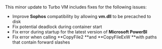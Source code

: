 This minor update to Turbo VM includes fixes for the following issues:

- Improve **Sophos** compatibility by allowing **vm.dll** to be precached to disk
- Fix potential deadlock during container start
- Fix error during startup for the latest version of **Microsoft PowerBI**
- Fix error when calling **CopyFile2 **and **CopyFileExW **with paths that contain forward slashes



